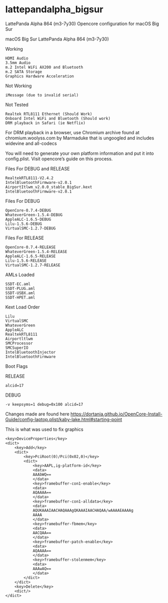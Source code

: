 # lattepandalpha_bigsur
LattePanda Alpha 864 (m3-7y30) Opencore configuration for macOS Big Sur

macOS Big Sur
LattePanda Alpha 864 (m3-7y30)

Working

	HDMI Audio
	3.5mm Audio
	m.2 Intel WiFi AX200 and Bluetooth
	m.2 SATA Storage
	Graphics Hardware Acceleration
	
Not Working

	iMessage (due to invalid serial)
Not Tested

	Realtek RTL8111 Ethernet (Should Work)
	Onboard Intel WiFi and Bluetooth (Should work)
	DRM playback in Safari (ie Netflix)

For DRM playback in a browser, use Chromium archive found at chromium.woolyss.com by Marmaduke that is ungoogled and includes widevine and all-codecs

You will need to generate your own platform information and put it into config.plist. Visit opencore’s guide on this process.


Files For DEBUG and RELEASE

	RealtekRTL8111-V2.4.2
	IntelBluetoothFirmware-v2.0.1
	AirportItlwm_v2.0.0_stable_BigSur.kext
	IntelBluetoothFirmware-v2.0.1

Files For DEBUG

	OpenCore-0.7.4-DEBUG
	WhateverGreen-1.5.4-DEBUG
	AppleALC-1.6.5-DEBUG
	Lilu-1.5.6-DEBUG
	VirtualSMC-1.2.7-DEBUG

Files For RELEASE

	OpenCore-0.7.4-RELEASE
	WhateverGreen-1.5.4-RELEASE
	AppleALC-1.6.5-RELEASE
	Lilu-1.5.6-RELEASE
	VirtualSMC-1.2.7-RELEASE

AMLs Loaded

	SSDT-EC.aml
	SSDT-PLUG.aml
	SSDT-USBX.aml
	SSDT-HPET.aml
	
Kext Load Order

	Lilu
	VirtualSMC
	WhateverGreen
	AppleALC
	RealtekRTL8111
	Airportltlwm
	SMCProcessor
	SMCSuperIO
	IntelBluetoothInjector
	IntelBluetoothFirmware
	
Boot Flags

RELEASE

	alcid=17
DEBUG

	-v keepsyms=1 debug=0x100 alcid=17

Changes made are found here
https://dortania.github.io/OpenCore-Install-Guide/config-laptop.plist/kaby-lake.html#starting-point


This is what was used to fix graphics

	<key>DeviceProperties</key>
	<dict>
		<key>Add</key>
		<dict>
			<key>PciRoot(0)/Pci(0x02,0)</key>
			<dict>
				<key>AAPL,ig-platform-id</key>
				<data>
				AAAbWQ==
				</data>
				<key>framebuffer-con1-enable</key>
				<data>
				AQAAAA==
				</data>
				<key>framebuffer-con1-alldata</key>
				<data>
				AQUKAAAIAACHAQAAAgQKAAAIAACHAQAA/wAAAAEAAAAg
				AAAA
				</data>
				<key>framebuffer-fbmem</key>
				<data>
				AACQAA==
				</data>
				<key>framebuffer-patch-enable</key>
				<data>
				AQAAAA==
				</data>
				<key>framebuffer-stolenmem</key>
				<data>
				AAAwAQ==
				</data>
			</dict>
		</dict>
		<key>Delete</key>
		<dict/>
	</dict>
